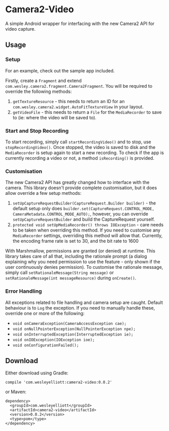 # Camera2-Video
A simple Android wrapper for interfacing with the new Camera2 API for video capture.

## Usage
### Setup
For an example, check out the sample app included.

Firstly, create a `Fragment` and extend `com.wesley.camera2.fragment.Camera2Fragment`. You will be required to override the following methods:

1. `getTextureResource` - this needs to return an ID for an `com.wesley.camera2.widget.AutoFitTextureView` in your layout.
2. `getVideoFile` - this needs to return a `File` for the `MediaRecorder` to save to (ie: where the video will be saved to).

### Start and Stop Recording
To start recording, simply call `startRecordingVideo()` and to stop, use `stopRecordingVideo()`. Once stopped, the video is saved to disk and the `MediaRecorder` is setup again to start a new recording. To check if the app is currently recording a video or not, a method `isRecording()` is provided.

### Customisation
The new Camera2 API has greatly changed how to interface with the camera. This library doesn't provide complete customisation, but it does allow override a few setup methods:

1. `setUpCaptureRequestBuilder(CaptureRequest.Builder builder)` - the default setup only does `builder.set(CaptureRequest.CONTROL_MODE, CameraMetadata.CONTROL_MODE_AUTO);`, however, you can override `setUpCaptureRequestBuilder` and build the CaptureRequest yourself.
2. `protected void setUpMediaRecorder() throws IOException` - care needs to be taken when overriding this method. If you need to customise any `MediaRecorder` settings, overriding this method will allow that. Currently, the encoding frame rate is set to 30, and the bit rate to 1600

With Marshmallow, permissions are granted (or denied) at runtime. This library takes care of all that, including the rationale prompt (a dialog explaining why you need permission to use the feature - only shown if the user continuously denies permission). To customise the rationale message, simply call `setRationaleMessage(String message)` or `setRationaleMessage(int messageResource)` during `onCreate()`.

### Error Handling
All exceptions related to file handling and camera setup are caught. Default behaviour is to `Log` the exception. If you need to manually handle these, override one or more of the following:
 - `void onCameraException(CameraAccessException cae);`
 - `void onNullPointerException(NullPointerException npe);`
 - `void onInterruptedException(InterruptedException ie);`
 - `void onIOException(IOException ioe);`
 - `void onConfigurationFailed();`

## Download
Either download using Gradle:

`compile 'com.wesleyelliott:camera2-video:0.0.2'`

or Maven:

```
dependency>
  <groupId>com.wesleyelliott</groupId>
  <artifactId>camera2-video</artifactId>
  <version>0.0.2</version>
  <type>pom</type>
</dependency>
```
